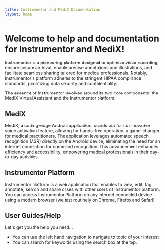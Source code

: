 ```yaml
---
title: Instrumentor and MediX Documentation
layout: home
---
```


# Welcome to help and documentation for Instrumentor and MediX!

Instrumentor is a pioneering platform designed to optimize video recording, ensure secure archival, enable precise annotations and illustrations, and facilitate seamless sharing tailored for medical professionals. Notably, Instrumentor's platform adheres to the stringent HIPAA compliance standards, prioritizing data security and confidentiality.

The essence of Instrumentor revolves around its two core components: the MediX Virtual Assistant and the Instrumentor platform.

## MediX

MediX, a cutting-edge Android application, stands out for its innovative voice activation feature, allowing for hands-free operation, a game-changer for medical practitioners. The application leverages automated speech recognition (ASR) directly on the Android device, eliminating the need for an internet connection for command recognition. This advancement enhances efficiency and accessibility, empowering medical professionals in their day-to-day activities.

## Instrumentor Platform

Instrumentor platform is a web application that enables to view, edit, tag, annotate, search and share cases with other users of Instrumentor platform. You can access Instrumentor Platform on any internet connected device using a modern browser (we test routinely on Chrome, Firefox and Safari)

## User Guides/Help

Let's get you the help you need...

- You can use the left hand navigation to navigate to topic of your interest
- You can search for keywords using the search box at the top.
